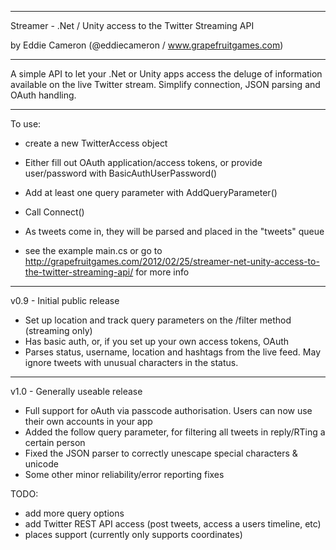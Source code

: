 **************
Streamer - .Net / Unity access to the Twitter Streaming API

by Eddie Cameron (@eddiecameron / www.grapefruitgames.com)
**************

A simple API to let your .Net or Unity apps access the deluge of information available on the live Twitter stream.
Simplify connection, JSON parsing and OAuth handling.

**************
To use:
- create a new TwitterAccess object
- Either fill out OAuth application/access tokens, or provide user/password with BasicAuthUserPassword()
- Add at least one query parameter with AddQueryParameter()
- Call Connect()
- As tweets come in, they will be parsed and placed in the "tweets" queue

- see the example main.cs or go to http://grapefruitgames.com/2012/02/25/streamer-net-unity-access-to-the-twitter-streaming-api/ for more info

************** 

v0.9 - Initial public release
- Set up location and track query parameters on the /filter method (streaming only)
- Has basic auth, or, if you set up your own access tokens, OAuth
- Parses status, username, location and hashtags from the live feed. May ignore tweets with unusual characters in the status.

**************
v1.0 - Generally useable release
- Full support for oAuth via passcode authorisation. Users can now use their own accounts in your app
- Added the follow query parameter, for filtering all tweets in reply/RTing a certain person
- Fixed the JSON parser to correctly unescape special characters & unicode
- Some other minor reliability/error reporting fixes

TODO:
- add more query options
- add Twitter REST API access (post tweets, access a users timeline, etc)
- places support (currently only supports coordinates)